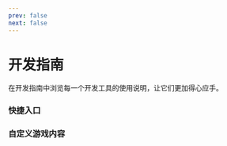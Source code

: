 ```yaml
---
prev: false
next: false
---
```


# 开发指南

在开发指南中浏览每一个开发工具的使用说明，让它们更加得心应手。

### 快捷入口

<MyFeatures :items="[
  { 
    title: '模型与骨骼', 
    desc: '前往模型与骨骼开发指南', 
    link: '/mcguide/16-美术/6-模型和动作/00-模型制作方案'
  },
  { 
    title: '模组SDK编程（Python）', 
    desc: '前往Mod开发和Python脚本开发', 
    link: '/mcguide/20-玩法开发/13-模组SDK编程/2-Python脚本开发/0-脚本开发入门'
  },
  { 
    title: '界面UI开发', 
    desc: '前往界面UI开发指南', 
    link: '/mcguide/18-界面与交互/2-从零开始创建UI' 
  },
  { 
    title: '网络游戏（Apollo）', 
    desc: '前往网络游戏开发指南', 
    link: '/mcguide/27-网络游戏/课程0：基岩版网络游戏概述/第1节：基岩版网络游戏概述与工具指引' 
  }
]" />

### 自定义游戏内容

<MyFeatures :items="[
  { 
    title: '自定义物品', 
    desc: '添加新的自定义物品', 
    link: '/mcguide/20-玩法开发/15-自定义游戏内容/1-自定义物品/1-自定义基础物品'
  },
  { 
    title: '自定义方块', 
    desc: '添加新的自定义方块', 
    link: '/mcguide/20-玩法开发/15-自定义游戏内容/2-自定义方块/0-自定义方块概述'
  },
  { 
    title: '自定义生物（实体）', 
    desc: '添加新的自定义生物（实体）', 
    link: '/mcguide/20-玩法开发/15-自定义游戏内容/3-自定义生物/01-自定义基础生物'
  },
  { 
    title: '自定义维度', 
    desc: '添加新的自定义维度', 
    link: '/mcguide/20-玩法开发/15-自定义游戏内容/4-自定义维度/1-自定义维度'
  }
]" />